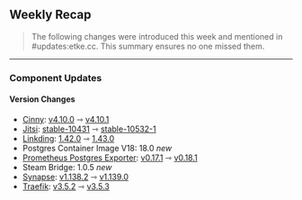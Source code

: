 ## Weekly Recap

> The following changes were introduced this week and mentioned in #updates:etke.cc. This summary ensures no one missed them.

---

### Component Updates

#### Version Changes

* [Cinny](https://github.com/ajbura/cinny): [v4.10.0](https://github.com/ajbura/cinny/releases/tag/v4.10.0) ⇾ [v4.10.1](https://github.com/ajbura/cinny/releases/tag/v4.10.1)
* [Jitsi](https://github.com/jitsi/docker-jitsi-meet): [stable-10431](https://github.com/jitsi/docker-jitsi-meet/releases/tag/stable-10431) ⇾ [stable-10532-1](https://github.com/jitsi/docker-jitsi-meet/releases/tag/stable-10532-1)
* [Linkding](https://github.com/sissbruecker/linkding): [1.42.0](https://github.com/sissbruecker/linkding/releases/tag/v1.42.0) ⇾ [1.43.0](https://github.com/sissbruecker/linkding/releases/tag/v1.43.0)
* Postgres Container Image V18: 18.0 _new_
* [Prometheus Postgres Exporter](https://github.com/prometheus-community/postgres_exporter): [v0.17.1](https://github.com/prometheus-community/postgres_exporter/releases/tag/v0.17.1) ⇾ [v0.18.1](https://github.com/prometheus-community/postgres_exporter/releases/tag/v0.18.1)
* Steam Bridge: 1.0.5 _new_
* [Synapse](https://github.com/element-hq/synapse): [v1.138.2](https://github.com/element-hq/synapse/releases/tag/v1.138.2) ⇾ [v1.139.0](https://github.com/element-hq/synapse/releases/tag/v1.139.0)
* [Traefik](https://github.com/traefik/traefik): [v3.5.2](https://github.com/traefik/traefik/releases/tag/v3.5.2) ⇾ [v3.5.3](https://github.com/traefik/traefik/releases/tag/v3.5.3)

